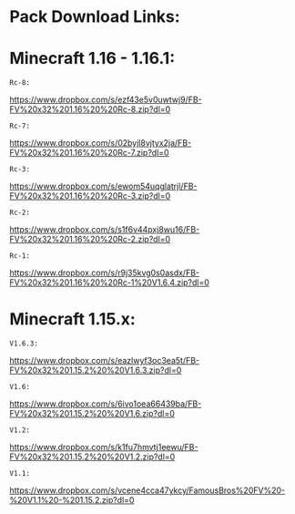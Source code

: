 # Pack Download Links:

# Minecraft 1.16 - 1.16.1:

~~~
Rc-8:
~~~
https://www.dropbox.com/s/ezf43e5v0uwtwj9/FB-FV%20x32%201.16%20%20Rc-8.zip?dl=0
~~~
Rc-7:
~~~
https://www.dropbox.com/s/02byjl8vjtyx2ja/FB-FV%20x32%201.16%20%20Rc-7.zip?dl=0
~~~
Rc-3:
~~~
https://www.dropbox.com/s/ewom54uqglatrjl/FB-FV%20x32%201.16%20%20Rc-3.zip?dl=0
~~~
Rc-2:
~~~
https://www.dropbox.com/s/s1f6v44pxj8wu16/FB-FV%20x32%201.16%20%20Rc-2.zip?dl=0
~~~
Rc-1:
~~~
https://www.dropbox.com/s/r9j35kvg0s0asdx/FB-FV%20x32%201.16%20%20Rc-1%20V1.6.4.zip?dl=0

# Minecraft 1.15.x:
~~~
V1.6.3:
~~~
https://www.dropbox.com/s/eazlwyf3oc3ea5t/FB-FV%20x32%201.15.2%20%20V1.6.3.zip?dl=0
~~~
V1.6:
~~~
https://www.dropbox.com/s/6ivo1oea66439ba/FB-FV%20x32%201.15.2%20%20V1.6.zip?dl=0
~~~
V1.2:
~~~
https://www.dropbox.com/s/k1fu7hmvtj1eewu/FB-FV%20x32%201.15.2%20%20V1.2.zip?dl=0
~~~
V1.1:
~~~
https://www.dropbox.com/s/vcene4cca47ykcy/FamousBros%20FV%20-%20V1.1%20-%201.15.2.zip?dl=0
 
